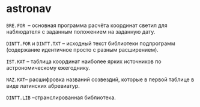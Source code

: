 # astronav

`BRE.FOR `– основная программа расчёта координат светил для наблюдателя с заданным положением на заданную дату.

`DINTT.FOR` и `DINTT.TXT` – исходный текст библиотеки подпрограмм (содержание идентичное просто с разным расширением).

`IST.KAT` – таблица координат наиболее ярких источников по астрономическому ежегоднику.

`NAZ.KAT`– расшифровка названий созвездий, которые в первой таблице в виде латинских абревиатур.

`DINTT.LIB` –странслированная библиотека.
